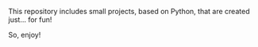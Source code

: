 This repository includes small projects, based on Python, 
that are created just... for fun! 

So, enjoy! 
